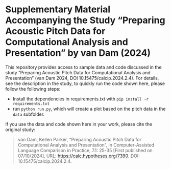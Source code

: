 # Supplementary Material Accompanying the Study “Preparing Acoustic Pitch Data for Computational Analysis and Presentation” by van Dam (2024)

This repository provides access to sample data and code discussed in the study “Preparing Acoustic Pitch Data for Computational Analysis and Presentation” (van Dam 2024, DOI 10.15475/calcip.2024.2.4). For details, see the description in the study, to quickly run the code shown here, please follow the following steps:

- Install the dependencies in requirements.txt with `pip install -r requirements.txt`
- run `python run.py`, which will create a plot based on the pitch data in the `data` subfolder.

If you use the data and code shown here in your work, please cite the original study:

> van Dam, Kellen Parker, “Preparing Acoustic Pitch Data for Computational Analysis and Presentation”, in Computer-Assisted Language Comparison in Practice, 7.1: 25-35 [First published on 07/10/2024], URL: https://calc.hypotheses.org/7390. DOI: 10.15475/calcip.2024.2.4.
